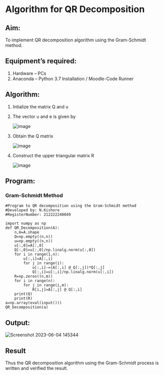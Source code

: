 # Algorithm for QR Decomposition
## Aim:
To implement QR decomposition algorithm using the Gram-Schmidt method.
## Equipment’s required:
1.	Hardware – PCs
2.	Anaconda – Python 3.7 Installation / Moodle-Code Runner
## Algorithm:
1.	Intialize the matrix Q and u

2.	The vector u and e is given by
	
	![image](https://github.com/nkishore2210/QRdecomposition/assets/118707090/40669b13-110e-4af5-9b9a-f1df65fa5a2a)

3.	Obtain the Q matrix   
	
    ![image](https://github.com/nkishore2210/QRdecomposition/assets/118707090/1bfd2874-1cf9-4287-b12d-342dc5ea6a5d)

4.	Construct the upper triangular matrix R
	
    ![image](https://github.com/nkishore2210/QRdecomposition/assets/118707090/aff17903-2393-4512-aa06-61cf748fb402)

## Program:
### Gram-Schmidt Method
```
#Program to QR decomposition using the Gram-Schmidt method
#Developed by: N.Kishore
#RegisterNumber: 212222240049

import numpy as np
def QR_Decomposition(A):
    n,m=A.shape
    Q=np.empty((n,n))
    u=np.empty((n,n))
    u[:,0]=A[:,0]
    Q[:,0]=u[:,0]/np.linalg.norm(u[:,0])
    for i in range(1,n):
        u[:,i]=A[:,i]
        for j in range(i):
            u[:,i]-=(A[:,i] @ Q[:,j])*Q[:,j]
            Q[:,i]=u[:,i]/np.linalg.norm(u[:,i])
    R=np.zeros((n,m))
    for i in range(n):
        for j in range(i,m):
            R[i,j]=A[:,j] @ Q[:,i]
    print(Q)
    print(R)
a=np.array(eval(input()))
QR_Decomposition(a)
```

## Output:

![Screenshot 2023-06-04 145344](https://github.com/nkishore2210/QRdecomposition/assets/118707090/807c7c82-f5cf-4110-acc3-9b203444a8be)

## Result
Thus the QR decomposition algorithm using the Gram-Schmidt process is written and verified the result.
